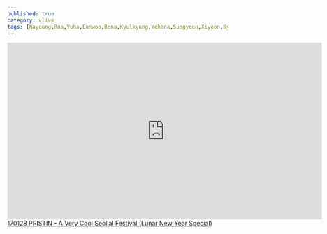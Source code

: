 ```yaml
---
published: true
category: vlive
tags: [Nayoung,Roa,Yuha,Eunwoo,Rena,Kyulkyung,Yehana,Sungyeon,Xiyeon,Kyla]
---
```

<iframe src="http://www.vlive.tv/embed/21736" frameborder="no" scrolling="no" marginwidth="0" marginheight="0" WIDTH="720" HEIGHT="405" allowfullscreen></iframe><br /><a href="" target="_blank">170128 PRISTIN - A Very Cool Seollal Festival (Lunar New Year Special)</a>
